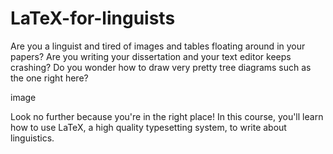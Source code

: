 # LaTeX-for-linguists

Are you a linguist and tired of images and tables floating around in your papers? Are you writing your dissertation and your text editor keeps crashing? Do you wonder how to draw very pretty tree diagrams such as the one right here?

image

Look no further because you're in the right place! In this course, you'll learn how to use LaTeX, a high quality typesetting system, to write about linguistics.
